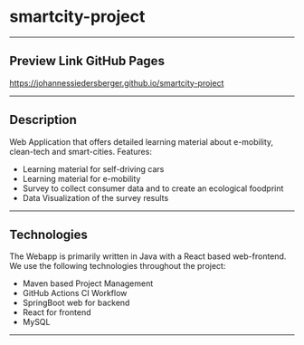 # smartcity-project
---------------

## Preview Link GitHub Pages
https://johannessiedersberger.github.io/smartcity-project

---------------
## Description
Web Application that offers detailed learning material about e-mobility, clean-tech and smart-cities. 
Features: 
- Learning material for self-driving cars
- Learning material for e-mobility
- Survey to collect consumer data and to create an ecological foodprint
- Data Visualization of the survey results

---------------

## Technologies
The Webapp is primarily written in Java with a React based web-frontend. We use the following technologies throughout the project:
- Maven based Project Management
- GitHub Actions CI Workflow
- SpringBoot web for backend
- React for frontend
- MySQL

---------------

